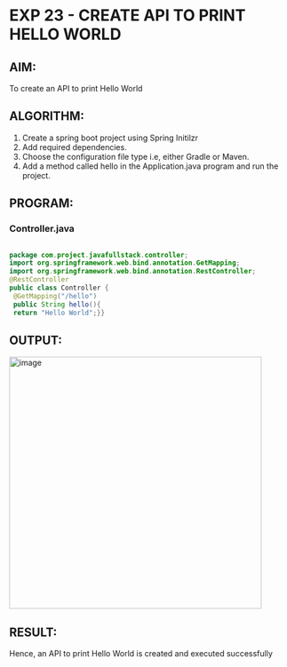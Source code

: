 # EXP 23 - CREATE API TO PRINT HELLO WORLD

## AIM:
To create an API to print Hello World

## ALGORITHM:
1) Create a spring boot project using Spring Initilzr
2) Add required dependencies.
3) Choose the configuration file type i.e, either Gradle or Maven.
4) Add a method called hello in the Application.java program and run the project.

## PROGRAM:
### Controller.java
```java

package com.project.javafullstack.controller;
import org.springframework.web.bind.annotation.GetMapping;
import org.springframework.web.bind.annotation.RestController;
@RestController
public class Controller {
 @GetMapping("/hello")
 public String hello(){
 return "Hello World";}}

```
## OUTPUT:
<img width="454" alt="image" src="https://github.com/Monisha-11/API-TO-PRINT-HELLO-WORLD/assets/93427240/6b178230-b556-4827-a8fb-2edc967d8d8e">

## RESULT:
Hence, an API to print Hello World is created and executed successfully





